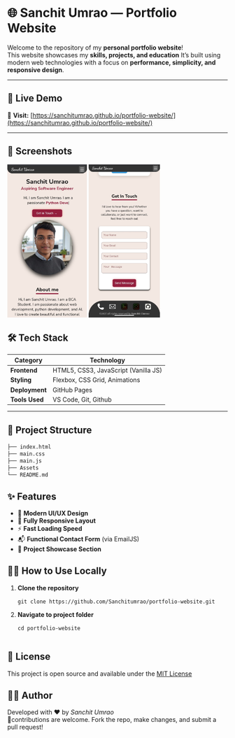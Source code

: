 # 🌐 Sanchit Umrao — Portfolio Website

Welcome to the repository of my **personal portfolio website**!  
This website showcases my **skills, projects, and education** 
It’s built using modern web technologies with a focus on **performance, simplicity, and responsive design**.

---

## 🚀 Live Demo  
🔗 **Visit:** [https://sanchitumrao.github.io/portfolio-website/](https://sanchitumrao.github.io/portfolio-website/) 

---
## 📸 Screenshots
<img src="img1.jpg" height=350px> <img src="img2.jpg" height=350px>
## 🛠️ Tech Stack

| Category | Technology |
|-----------|-------------|
| **Frontend** | HTML5, CSS3, JavaScript (Vanilla JS) |
| **Styling** | Flexbox, CSS Grid, Animations |
| **Deployment** | GitHub Pages |
| **Tools Used** | VS Code, Git, Github|

---
## 📁 Project Structure 
    
    ├── index.html   
    ├── main.css  
    ├── main.js   
    ├── Assets   
    └── README.md
   

## ✨ Features

- 🎨 **Modern UI/UX Design**
- 📱 **Fully Responsive Layout**
- ⚡ **Fast Loading Speed**
- 📬 **Functional Contact Form** (via EmailJS)
- 💼 **Project Showcase Section**

## 🧑‍💻 How to Use Locally
1. **Clone the repository**
   ```
   git clone https://github.com/Sanchitumrao/portfolio-website.git
   
2. **Navigate to project folder**
   ```
   cd portfolio-website
 
## 📄 License
This project is open source and available under the [MIT License](./LICENSE)

## 👨‍💻 Author
 Developed with ❤️ by *Sanchit Umrao*  
 🤝contributions are welcome. Fork the repo, make changes, and submit a pull request!
